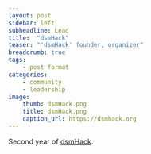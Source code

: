 ```yaml
---
layout: post
sidebar: left
subheadline: Lead
title:  "dsmHack"
teaser: "'dsmHack' founder, organizer"
breadcrumb: true
tags:
    - post format
categories:
    - community
    - leadership
image:
    thumb: dsmHack.png
    title: dsmHack.png
    caption_url: https://dsmhack.org
---
```

Second year of <a href='https://dsmhack.org/' target='new'>dsmHack</a>. 